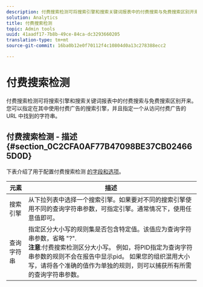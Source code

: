 ```yaml
---
description: 付费搜索检测可将搜索引擎和搜索关键词报表中的付费搜索与免费搜索区别开来。您可以指定在其中使用付费广告的搜索引擎，并且指定一个从访问付费广告的 URL 中找到的字符串。
solution: Analytics
title: 付费搜索检测
topic: Admin tools
uuid: 41aadf17-7b8b-49ce-84ca-dc3293660205
translation-type: tm+mt
source-git-commit: 16ba0b12e0f70112f4c10804d0a13c278388ecc2

---
```



# 付费搜索检测

付费搜索检测可将搜索引擎和搜索关键词报表中的付费搜索与免费搜索区别开来。您可以指定在其中使用付费广告的搜索引擎，并且指定一个从访问付费广告的 URL 中找到的字符串。

## 付费搜索检测 - 描述 {#section_0C2CFA0AF77B47098BE37CB024665D0D}

下表介绍了用于配置付费搜索检测 [的字段和选项](/help/admin/admin/paid-search-detection/t-paid-search-detection.md)。

| 元素 | 描述 |
|--- |--- |
| 搜索引擎 | 从下拉列表中选择一个搜索引擎。如果要对不同的搜索引擎使用不同的查询字符串参数，可指定引擎。通常情况下，使用任意值即可。 |
| 查询字符串 | 指定区分大小写的规则集是否包含特定值。该值应为查询字符串参数，省略 "?". <br>**注意**:付费搜索检测区分大小写。 例如，将PID指定为查询字符串参数的规则不会在报告中显示pid。 如果您的组织混用大小写，请将各个准确的值作为单独的规则，则可以捕获所有所需的查询字符串参数。</br> |

